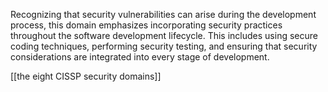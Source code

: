 Recognizing that security vulnerabilities can arise during the development process, this domain emphasizes incorporating security practices throughout the software development lifecycle. This includes using secure coding techniques, performing security testing, and ensuring that security considerations are integrated into every stage of development.

[[the eight CISSP security domains]]